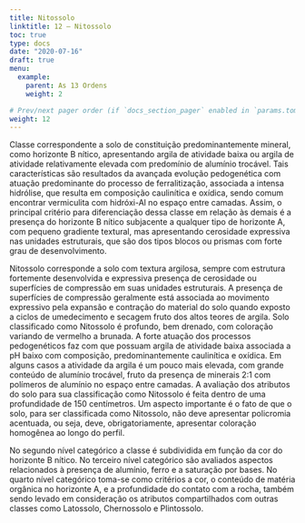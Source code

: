 ```yaml
---
title: Nitossolo
linktitle: 12 – Nitossolo
toc: true
type: docs
date: "2020-07-16"
draft: true
menu:
  example:
    parent: As 13 Ordens
    weight: 2

# Prev/next pager order (if `docs_section_pager` enabled in `params.toml`)
weight: 12
---
```


Classe correspondente a solo de constituição predominantemente mineral, como horizonte B nítico, apresentando argila de atividade baixa ou argila de atividade relativamente elevada com predomínio de alumínio trocável. Tais características são resultados da avançada evolução pedogenética com atuação predominante do processo de ferralitização, associada a intensa hidrólise, que resulta em composição caulinítica e oxídica, sendo comum encontrar vermiculita com hidróxi-Al no espaço entre camadas. Assim, o principal critério para diferenciação dessa classe em relação às demais é a presença do horizonte B nítico subjacente a qualquer tipo de horizonte A, com pequeno gradiente textural, mas apresentando cerosidade expressiva nas unidades estruturais, que são dos tipos blocos ou prismas com forte grau de desenvolvimento.

Nitossolo corresponde a solo com textura argilosa, sempre com estrutura fortemente desenvolvida e expressiva presença de cerosidade ou superfícies de compressão em suas unidades estruturais. A presença de superfícies de compressão geralmente está associada ao movimento expressivo pela expansão e contração do material do solo quando exposto a ciclos de umedecimento e secagem fruto dos altos teores de argila. Solo classificado como Nitossolo é profundo, bem drenado, com coloração variando de vermelho a brunada. A forte atuação dos processos pedogenéticos faz com que possuam argila de atividade baixa associada a pH baixo com composição, predominantemente caulinítica e oxídica. Em alguns casos a atividade da argila é um pouco mais elevada, com grande conteúdo de alumínio trocável, fruto da presença de minerais 2:1 com polímeros de alumínio no espaço entre camadas. A avaliação dos atributos do solo para sua classificação como Nitossolo é feita dentro de uma profundidade de 150 centímetros. Um aspecto importante é o fato de que o solo, para ser classificada como Nitossolo, não deve apresentar policromia acentuada, ou seja, deve, obrigatoriamente, apresentar coloração homogênea ao longo do perfil.

No segundo nível categórico a classe é subdividida em função da cor do horizonte B nítico. No terceiro nível categórico são avaliados aspectos relacionados à presença de alumínio, ferro e a saturação por bases. No quarto nível categórico toma-se como critérios a cor, o conteúdo de matéria orgânica no horizonte A, e a profundidade do contato com a rocha, também sendo levado em consideração os atributos compartilhados com outras classes como Latossolo, Chernossolo e Plintossolo.